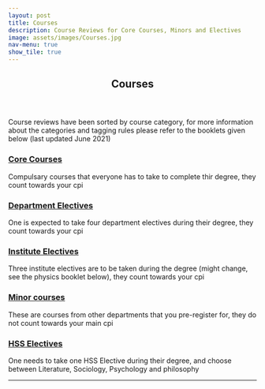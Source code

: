 ```yaml
---
layout: post
title: Courses
description: Course Reviews for Core Courses, Minors and Electives
image: assets/images/Courses.jpg
nav-menu: true
show_tile: true
---
```


<!-- Main -->
<div id="main" class="alt">

<!-- One -->
<section id="one">
	<div class="inner">
		<header class="major">
			<h1>Courses</h1>
		</header>

<!-- Content -->
<p>Course reviews have been sorted by course category, for more information about the categories and tagging rules please refer to the booklets given below (last updated June 2021) </p>
<div class="row">
	<div class="6u 12u$(small)">
		<h3><a href="https://epdampiitb.github.io/p/courses/corecourses.html">Core Courses</a></h3>
		<p>Compulsary courses that everyone has to take to complete thir degree, they count towards your cpi</p>
	</div>
	<div class="6u$ 12u$(small)">
		<h3><a href="https://epdampiitb.github.io/p/courses/departmentelectives.html">Department Electives</a></h3>
		<p>One is expected to take four department electives during their degree, they count towards your cpi</p>
	</div>
	<!-- Break -->
	<div class="4u 12u$(medium)">
		<h3><a href="https://epdampiitb.github.io/p/courses/instituteelectives.html">Institute Electives</a></h3>
		<p>Three institute electives are to be taken during the degree (might change, see the physics booklet below), they count towards your cpi</p>
	</div>
	<div class="4u 12u$(medium)">
		<h3><a href="https://epdampiitb.github.io/p/courses/minorcourses.html">Minor courses</a></h3>
		<p>These are courses from other departments that you pre-register for, they do not count towards your main cpi</p>
	</div>
	<div class="4u$ 12u$(medium)">
		<h3><a href="https://epdampiitb.github.io/p/courses/hsselectives.html">HSS Electives</a></h3>
		<p>One needs to take one HSS Elective during their degree, and choose between Literature, Sociology, Psychology and philosophy</p>
	</div>
</div>

<hr class="major" />
